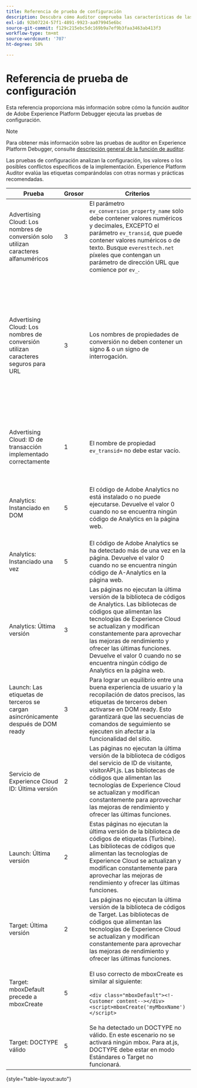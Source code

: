 ```yaml
---
title: Referencia de prueba de configuración
description: Descubra cómo Auditor comprueba las características de las configuraciones en Adobe Experience Platform Debugger.
exl-id: 92b07224-57f1-4891-9923-aa079945e6bc
source-git-commit: f129c215ebc5dc169b9a7ef9b3faa3463ab413f3
workflow-type: tm+mt
source-wordcount: '707'
ht-degree: 50%

---
```


# Referencia de prueba de configuración

Esta referencia proporciona más información sobre cómo la función auditor de Adobe Experience Platform Debugger ejecuta las pruebas de configuración.

>[!NOTE]
>
>Para obtener más información sobre las pruebas de auditor en Experience Platform Debugger, consulte [descripción general de la función de auditor](./overview.md).

Las pruebas de configuración analizan la configuración, los valores o los posibles conflictos específicos de la implementación. Experience Platform Auditor evalúa las etiquetas comparándolas con otras normas y prácticas recomendadas.

| Prueba | Grosor | Criterios | Recomendación |
| --- | --- | --- | --- |
| Advertising Cloud: Los nombres de conversión solo utilizan caracteres alfanuméricos | 3 | El parámetro `ev_conversion_property_name` solo debe contener valores numéricos y decimales, EXCEPTO el parámetro `ev_transid`, que puede contener valores numéricos o de texto. Busque `everesttech.net` píxeles que contengan un parámetro de dirección URL que comience por `ev_`. | Compruebe que los parámetros de la propiedad de transacción solo contienen valores numéricos y decimales.<br><br>Advertencia: Cualquier otro tipo de valor puede causar pérdida de datos. |
| Advertising Cloud: Los nombres de conversión utilizan caracteres seguros para URL | 3 | Los nombres de propiedades de conversión no deben contener un signo &amp; o un signo de interrogación. | Compruebe que los parámetros de propiedad de transacción no contienen un signo &amp; o un signo de interrogación no codificado. Estos signos rompen el formato de la dirección URL.<br><br>Advertencia: Los parámetros de propiedad que contienen un signo &amp; o un signo de interrogación no codificado (por ejemplo: `ev_formComplete?=1` o `ev_formComplete&Submit=1`), pueden causar la pérdida de datos. |
| Advertising Cloud: ID de transacción implementado correctamente | 1 | El nombre de propiedad `ev_transid=` no debe estar vacío. | El nombre de propiedad `ev_transid=` no debe quedar sin valor. Si no se introduce un valor, puede causar la pérdida de datos de transacción. Asigne un valor a `ev_transid=` o quite el parámetro del píxel. |
| Analytics: Instanciado en DOM | 5 | El código de Adobe Analytics no está instalado o no puede ejecutarse. Devuelve el valor 0 cuando no se encuentra ningún código de Analytics en la página web. | Compruebe que la etiqueta de Analytics está implementada en la página y no está bloqueada por las siguientes actividades de script.<br><br>[Más información](https://experienceleague.adobe.com/docs/analytics/implementation/home.html?lang=es) |
| Analytics: Instanciado una vez | 5 | El código de Adobe Analytics se ha detectado más de una vez en la página. Devuelve el valor 0 cuando no se encuentra ningún código de A-Analytics en la página web. | Compruebe que solo hay una etiqueta de Analytics en la página.<br><br>[Más información](https://experienceleague.adobe.com/docs/analytics/implementation/home.html?lang=es) |
| Analytics: Última versión | 3 | Las páginas no ejecutan la última versión de la biblioteca de códigos de Analytics. Las bibliotecas de códigos que alimentan las tecnologías de Experience Cloud se actualizan y modifican constantemente para aprovechar las mejoras de rendimiento y ofrecer las últimas funciones. Devuelve el valor 0 cuando no se encuentra ningún código de Analytics en la página web. | Instale la última versión de la biblioteca de Analytics.<br><br>[Más información](https://experienceleague.adobe.com/docs/analytics/implementation/appmeasurement-updates.html?lang=es) |
| Launch: Las etiquetas de terceros se cargan asincrónicamente después de DOM ready | 3 | Para lograr un equilibrio entre una buena experiencia de usuario y la recopilación de datos precisos, las etiquetas de terceros deben activarse en DOM ready. Esto garantizará que las secuencias de comandos de seguimiento se ejecuten sin afectar a la funcionalidad del sitio. | Resuelva este problema ajustando todas las reglas que ejecutan píxeles de terceros para que se activen en DOM Ready.<br><br>[Más información](../../tags/ui/managing-resources/rules.md) |
| Servicio de Experience Cloud ID: Última versión | 2 | Las páginas no ejecutan la última versión de la biblioteca de códigos del servicio de ID de visitante, visitorAPI.js. Las bibliotecas de códigos que alimentan las tecnologías de Experience Cloud se actualizan y modifican constantemente para aprovechar las mejoras de rendimiento y ofrecer las últimas funciones. | Instale la última versión de la biblioteca del servicio de ID de visitante.<br><br>[Más información](https://experienceleague.adobe.com/docs/id-service/using/id-service-api/library.html?lang=es) |
| Launch: Última versión | 2 | Estas páginas no ejecutan la última versión de la biblioteca de códigos de etiquetas (Turbine). Las bibliotecas de códigos que alimentan las tecnologías de Experience Cloud se actualizan y modifican constantemente para aprovechar las mejoras de rendimiento y ofrecer las últimas funciones. | Vuelva a compilar y publique la biblioteca de etiquetas.<br><br>[Más información](../../tags/quick-start/quick-start.md) |
| Target: Última versión | 2 | Las páginas no ejecutan la última versión de la biblioteca de códigos de Target. Las bibliotecas de códigos que alimentan las tecnologías de Experience Cloud se actualizan y modifican constantemente para aprovechar las mejoras de rendimiento y ofrecer las últimas funciones. | Instale la última versión de la biblioteca de Target.<br><br>[Más información](https://developer.adobe.com/target/implement/client-side/) |
| Target: mboxDefault precede a mboxCreate | 5 | El uso correcto de mboxCreate es similar al siguiente:<br><br> `<div class="mboxDefault"><!-Customer content--></div><script>mboxCreate('myMboxName')</script>` | Asegúrese de incluir una etiqueta `<div class="mboxDefault"></div>` antes de invocar mboxCreate(). at.js no añadirá una para usted.<br><br>[Más información](https://developer.adobe.com/target/implement/client-side/) |
| Target: DOCTYPE válido | 5 | Se ha detectado un DOCTYPE no válido. En este escenario no se activará ningún mbox.  Para at.js, DOCTYPE debe estar en modo Estándares o Target no funcionará. | Actualice DOCTYPE en la página.<br><br>[Más información](https://developer.adobe.com/target/implement/client-side/atjs/target-atjs-faq/) |

{style="table-layout:auto"}
